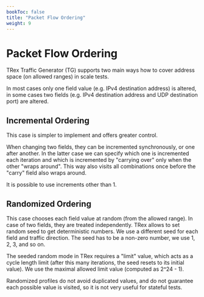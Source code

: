 ```yaml
---
bookToc: false
title: "Packet Flow Ordering"
weight: 9
---
```


# Packet Flow Ordering

TRex Traffic Generator (TG) supports two main ways how to cover
address space (on allowed ranges) in scale tests.

In most cases only one field value (e.g. IPv4 destination address) is
altered, in some cases two fields (e.g. IPv4 destination address and UDP
destination port) are altered.

## Incremental Ordering

This case is simpler to implement and offers greater control.

When changing two fields, they can be incremented synchronously, or one
after another. In the latter case we can specify which one is
incremented each iteration and which is incremented by "carrying over"
only when the other "wraps around". This way also visits all
combinations once before the "carry" field also wraps around.

It is possible to use increments other than 1.

## Randomized Ordering

This case chooses each field value at random (from the allowed range).
In case of two fields, they are treated independently.
TRex allows to set random seed to get deterministic numbers.
We use a different seed for each field and traffic direction.
The seed has to be a non-zero number, we use 1, 2, 3, and so on.

The seeded random mode in TRex requires a "limit" value,
which acts as a cycle length limit (after this many iterations,
the seed resets to its initial value).
We use the maximal allowed limit value (computed as 2^24 - 1).

Randomized profiles do not avoid duplicated values,
and do not guarantee each possible value is visited,
so it is not very useful for stateful tests.
